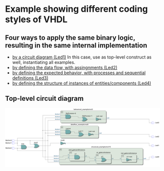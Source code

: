 # Example showing different coding styles of VHDL 

## Four ways to apply the same binary logic, resulting in the same internal implementation
 * [by a circuit diagram (Led1)](diagram_example.bdf) In this case, use as top-level construct as well, instantiating all examples.
 * [by defining the data flow, with assingnments (Led2)](dataflow_example.vhd)
 * [by defining the expected behavior, with processes and sequential definitions (Led3)](behavioral_example.vhd)
 * [by defining the structure of instances of entities/components (Led4)](structural_example.vhd)



## Top-level circuit diagram
![RTL viewer](doc/RTL_viewer.png)
